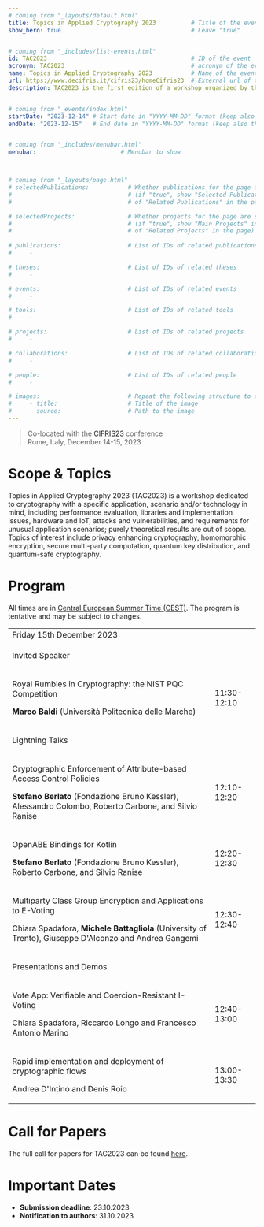 ```yaml
---
# coming from "_layouts/default.html"
title: Topics in Applied Cryptography 2023          # Title of the event
show_hero: true                                     # Leave "true"


# coming from "_includes/list-events.html"
id: TAC2023                                         # ID of the event
acronym: TAC2023                                    # acronym of the event
name: Topics in Applied Cryptography 2023           # Name of the event
url: https://www.decifris.it/cifris23/homeCifris23  # External url of the event
description: TAC2023 is the first edition of a workshop organized by the ALEPH research unit and co-located with the CIFRIS23 conference.            # Short description (few words)


# coming from "_events/index.html"
startDate: "2023-12-14" # Start date in "YYYY-MM-DD" format (keep also the double quotes, i.e., "2023-10-11")
endDate: "2023-12-15"   # End date in "YYYY-MM-DD" format (keep also the double quotes, i.e., "2023-10-12")


# coming from "_includes/menubar.html"
menubar:                        # Menubar to show



# coming from "_layouts/page.html"
# selectedPublications:           # Whether publications for the page are selected 
#                                 # (if "true", show "Selected Publications" instead  
#                                 # of "Related Publications" in the page)

# selectedProjects:               # Whether projects for the page are selected 
#                                 # (if "true", show "Main Projects" instead  
#                                 # of "Related Projects" in the page)
                                  
# publications:                   # List of IDs of related publications
#     - 

# theses:                         # List of IDs of related theses
#     - 

# events:                         # List of IDs of related events
#     - 

# tools:                          # List of IDs of related tools
#     - 

# projects:                       # List of IDs of related projects
#     - 

# collaborations:                 # List of IDs of related collaborations
#     - 

# people:                         # List of IDs of related people
#     - 

# images:                         # Repeat the following structure to add more images
#     - title:                    # Title of the image
#       source:                   # Path to the image
---
```


<blockquote>
  Co-located with the <a href="https://www.decifris.it/cifris23/homeCifris23">CIFRIS23</a> conference<br />
  Rome, Italy, December 14-15, 2023
</blockquote>


# Scope & Topics

Topics in Applied Cryptography 2023 (TAC2023) is a workshop dedicated to cryptography with a specific application, scenario and/or technology in mind, including performance evaluation, libraries and implementation issues, hardware and IoT, attacks and vulnerabilities, and requirements for unusual application scenarios; purely theoretical results are out of scope. Topics of interest include privacy enhancing cryptography, homomorphic encryption, secure multi-party computation, quantum key distribution, and quantum-safe cryptography.


# Program
All times are in <a href="https://time.is/en/CEST" target="_blank">Central European Summer Time (CEST)</a>. The program is tentative and may be subject to changes.


<table class="bordered program" width="100%">
  <tr class="day">
    <td colspan="2">
      Friday 15th December 2023
    </td>
  </tr>

  <tr class="session">
    <td colspan="2">
      <p class="title">Invited Speaker</p>
      <!-- <p class="chair">Roberto Carbone (Fondazione Bruno Kessler)</p> -->
    </td>
  </tr>

  <tr class="institutional">
    <td class="talk">
      <p class="title">Royal Rumbles in Cryptography: the NIST PQC Competition</p>
      <p class="speakers"><b>Marco Baldi</b> (Università Politecnica delle Marche)</p>
    </td>
    <td>11:30-12:10</td>
  </tr>



  <tr class="session">
    <td colspan="2">
      <p class="title">Lightning Talks</p>
      <!-- <p class="chair">Roberto Carbone (Fondazione Bruno Kessler)</p> -->
    </td>
  </tr>
  
  <tr>
    <td class="talk">
      <p class="title">Cryptographic Enforcement of Attribute-based Access Control Policies</p>
      <p class="speakers"><b>Stefano Berlato</b> (Fondazione Bruno Kessler), Alessandro Colombo, Roberto Carbone, and Silvio Ranise</p>
    </td>
    <td>12:10-12:20</td>
  </tr>

  <tr>
    <td class="talk">
      <p class="title">OpenABE Bindings for Kotlin</p>
      <p class="speakers"><b>Stefano Berlato</b> (Fondazione Bruno Kessler), Roberto Carbone, and Silvio Ranise</p>
    </td>
    <td>12:20-12:30</td>
  </tr>

  <tr>
    <td class="talk">
      <p class="title">Multiparty Class Group Encryption and Applications to E-Voting</p>
      <p class="speakers">Chiara Spadafora, <b>Michele Battagliola</b> (University of Trento), Giuseppe D'Alconzo and Andrea Gangemi</p>
    </td>
    <td>12:30-12:40</td>
  </tr>



  <tr class="session">
    <td colspan="2">
      <p class="title">Presentations and Demos</p>
      <!-- <p class="chair">Roberto Carbone (Fondazione Bruno Kessler)</p> -->
    </td>
  </tr>
  
  <tr>
    <td class="talk">
      <p class="title">Vote App: Verifiable and Coercion-Resistant I-Voting</p>
      <p class="speakers">Chiara Spadafora, Riccardo Longo and Francesco Antonio Marino</p>
    </td>
    <td>12:40-13:00</td>
  </tr>

  <tr>
    <td class="talk">
      <p class="title">Rapid implementation and deployment of cryptographic flows</p>
      <p class="speakers">Andrea D'Intino and Denis Roio</p>
    </td>
    <td>13:00-13:30</td>
  </tr>

</table>










# Call for Papers

The full call for papers for TAC2023 can be found [here](https://easychair.org/cfp/TAC2023).


# Important Dates

- **Submission deadline**:      23.10.2023
- **Notification to authors**:  31.10.2023

